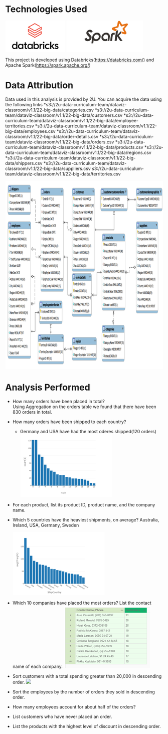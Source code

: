# Technologies Used

<img src="https://github.com/aarvinrathod/retail_analysis_databricks/blob/main/Images/Databricks_Logo.png?raw=true" height="100px">

<img src="https://github.com/aarvinrathod/retail_analysis_databricks/blob/main/Images/spark.png?raw=true" height="100px">

This project is developed using Databricks(https://databricks.com/) and Apache Spark(https://spark.apache.org/)

# Data Attribution

Data used in this analysis is provided by 2U. You can acquire the data using the following links
  *s3://2u-data-curriculum-team/dataviz-classroom/v1.1/22-big-data/categories.csv
  *s3://2u-data-curriculum-team/dataviz-classroom/v1.1/22-big-data/customers.csv
  *s3://2u-data-curriculum-team/dataviz-classroom/v1.1/22-big-data/employee-territories.csv
  *s3://2u-data-curriculum-team/dataviz-classroom/v1.1/22-big-data/employees.csv
  *s3://2u-data-curriculum-team/dataviz-classroom/v1.1/22-big-data/order-details.csv
  *s3://2u-data-curriculum-team/dataviz-classroom/v1.1/22-big-data/orders.csv
  *s3://2u-data-curriculum-team/dataviz-classroom/v1.1/22-big-data/products.csv
  *s3://2u-data-curriculum-team/dataviz-classroom/v1.1/22-big-data/regions.csv
  *s3://2u-data-curriculum-team/dataviz-classroom/v1.1/22-big-data/shippers.csv
  *s3://2u-data-curriculum-team/dataviz-classroom/v1.1/22-big-data/suppliers.csv
  *s*3://2u-data-curriculum-team/dataviz-classroom/v1.1/22-big-data/territories.csv


<img src="https://github.com/aarvinrathod/retail_analysis_databricks/blob/main/Images/erd.png?raw=true" height="600px">

# Analysis Performed

* How many orders have been placed in total?  
  Using Aggregation on the orders table we found that there have been 830 orders in total.

* How many orders have been shipped to each country?
  - Germany and USA have had the most oderes shipped(120 orders)
    <img src="https://github.com/aarvinrathod/retail_analysis_databricks/blob/main/Images/shipped.png?raw=true" height="200px">

* For each product, list its product ID, product name, and the company name.

* Which 5 countries have the heaviest shipments, on average?
  Australia, Ireland, USA, Germany, Sweden

    <img src="https://github.com/aarvinrathod/retail_analysis_databricks/blob/main/Images/ship_country.png?raw=true" height="200px">

* Which 10 companies have placed the most orders? List the contact name of each company.
    <img src="https://github.com/aarvinrathod/retail_analysis_databricks/blob/main/Images/customer_contacts.png?raw=true" height="200px">


* Sort customers with a total spending greater than 20,000 in descending order.
    <img src="https://github.com/aarvinrathod/retail_analysis_databricks/blob/main/Images/total_spent_by-customers.png?raw=true" height="200px">

* Sort the employees by the number of orders they sold in descending order.

* How many employees account for about half of the orders?

* List customers who have never placed an order.

* List the products with the highest level of discount in descending order.
